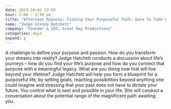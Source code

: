 ```yaml
---
date: 2013-10-02 13:59
hour: 2:00 - 2:30 pm
title: "Afternoon Keynote: Finding Your Purposeful Path: Dare To Take Charge"
name: "Judge Glenda Hatchett"
company: "Founder & CEO, Great Day Productions"
categories: day1
expand: y
---
```

A challenge to define your purpose and passion. How do you transform your dreams into reality? Judge Hatchett conducts a discussion about life’s journeys – how do you find your life’s purpose and how do you connect that purpose with a meaningful legacy. What are you doing now that will live beyond your lifetime? Judge Hatchett will help you form a blueprint for a purposeful life, by setting goals, reaching possibilities beyond anything one could imagine and stressing that your past does not have to dictate your future. You control what is next and possible in your life. She will conduct a conversation about the potential range of the magnificent path awaiting you.
